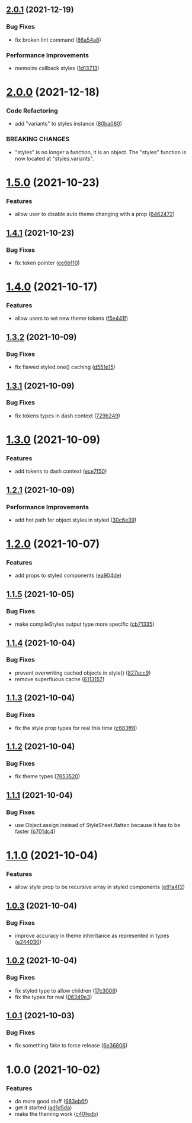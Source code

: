 ## [2.0.1](https://github.com/dash-ui/react-native/compare/v2.0.0...v2.0.1) (2021-12-19)


### Bug Fixes

* fix broken lint command ([86a54a8](https://github.com/dash-ui/react-native/commit/86a54a81af7f241e294569d656662cd112a903ec))


### Performance Improvements

* memoize callback styles ([1d13713](https://github.com/dash-ui/react-native/commit/1d137134c13e8724c213d07d72774e80b04263d7))

# [2.0.0](https://github.com/dash-ui/react-native/compare/v1.5.0...v2.0.0) (2021-12-18)


### Code Refactoring

* add "variants" to styles instance ([80ba080](https://github.com/dash-ui/react-native/commit/80ba080753822f0606789483471fce67c97be988))


### BREAKING CHANGES

* "styles" is no longer a function, it is an object. The "styles" function is now
located at "styles.variants".

# [1.5.0](https://github.com/dash-ui/react-native/compare/v1.4.1...v1.5.0) (2021-10-23)


### Features

* allow user to disable auto theme changing with a prop ([6462472](https://github.com/dash-ui/react-native/commit/64624722f04261d1cbe3946281edff9200c3a8ab))

## [1.4.1](https://github.com/dash-ui/react-native/compare/v1.4.0...v1.4.1) (2021-10-23)


### Bug Fixes

* fix token pointer ([ee6b110](https://github.com/dash-ui/react-native/commit/ee6b11015ddec83ffc392119f5eb1545cbaafdbd))

# [1.4.0](https://github.com/dash-ui/react-native/compare/v1.3.2...v1.4.0) (2021-10-17)


### Features

* allow users to set new theme tokens ([f5e441f](https://github.com/dash-ui/react-native/commit/f5e441f472057a677043d48922c6b006ab7a06c2))

## [1.3.2](https://github.com/dash-ui/react-native/compare/v1.3.1...v1.3.2) (2021-10-09)


### Bug Fixes

* fix flawed styled.one() caching ([d551e15](https://github.com/dash-ui/react-native/commit/d551e154d2a9a86c7122f19826ba6e76ea94002a))

## [1.3.1](https://github.com/dash-ui/react-native/compare/v1.3.0...v1.3.1) (2021-10-09)


### Bug Fixes

* fix tokens types in dash context ([729b249](https://github.com/dash-ui/react-native/commit/729b2499dfc63bc664c7938ac626cb3c1c838d1b))

# [1.3.0](https://github.com/dash-ui/react-native/compare/v1.2.1...v1.3.0) (2021-10-09)


### Features

* add tokens to dash context ([ece7f50](https://github.com/dash-ui/react-native/commit/ece7f50f874830a0d6e58bb7adc250dd56a4f51e))

## [1.2.1](https://github.com/dash-ui/react-native/compare/v1.2.0...v1.2.1) (2021-10-09)


### Performance Improvements

* add hot path for object styles in styled ([30c6e39](https://github.com/dash-ui/react-native/commit/30c6e39515bda449e536d48cbe1280be7587ee50))

# [1.2.0](https://github.com/dash-ui/react-native/compare/v1.1.5...v1.2.0) (2021-10-07)


### Features

* add props to styled components ([ea904de](https://github.com/dash-ui/react-native/commit/ea904dedf9f26d0abd14406d91c97a499be26e25))

## [1.1.5](https://github.com/dash-ui/react-native/compare/v1.1.4...v1.1.5) (2021-10-05)


### Bug Fixes

* make compileStyles output type more specific ([cb71335](https://github.com/dash-ui/react-native/commit/cb7133569fb663e349fddc599b43b36e78de28fa))

## [1.1.4](https://github.com/dash-ui/react-native/compare/v1.1.3...v1.1.4) (2021-10-04)


### Bug Fixes

* prevent overwriting cached objects in style() ([827acc9](https://github.com/dash-ui/react-native/commit/827acc997d77f8728909792a326c038734a08e73))
* remove superfluous cache ([6113157](https://github.com/dash-ui/react-native/commit/61131573cf58d83651e783774da0196ddab99323))

## [1.1.3](https://github.com/dash-ui/react-native/compare/v1.1.2...v1.1.3) (2021-10-04)


### Bug Fixes

* fix the style prop types for real this time ([c683ff8](https://github.com/dash-ui/react-native/commit/c683ff8f7e90b46e2202e16b76a1c7abcf246ece))

## [1.1.2](https://github.com/dash-ui/react-native/compare/v1.1.1...v1.1.2) (2021-10-04)


### Bug Fixes

* fix theme types ([7653520](https://github.com/dash-ui/react-native/commit/76535205475e0be983b3f642dc7747828436d1ec))

## [1.1.1](https://github.com/dash-ui/react-native/compare/v1.1.0...v1.1.1) (2021-10-04)


### Bug Fixes

* use Object.assign instead of StyleSheet.flatten because it has to be faster ([b701dc4](https://github.com/dash-ui/react-native/commit/b701dc434652d926906b2d1ab031903057db1bef))

# [1.1.0](https://github.com/dash-ui/react-native/compare/v1.0.3...v1.1.0) (2021-10-04)


### Features

* allow style prop to be recursive array in styled components ([e81a4f2](https://github.com/dash-ui/react-native/commit/e81a4f2689aad8891bb65582d9151c5006663916))

## [1.0.3](https://github.com/dash-ui/react-native/compare/v1.0.2...v1.0.3) (2021-10-04)


### Bug Fixes

* improve accuracy in theme inheritance as represented in types ([e244030](https://github.com/dash-ui/react-native/commit/e244030b47ae35ec465fdd7af618d389a89b8456))

## [1.0.2](https://github.com/dash-ui/react-native/compare/v1.0.1...v1.0.2) (2021-10-04)


### Bug Fixes

* fix styled type to allow children ([17c3008](https://github.com/dash-ui/react-native/commit/17c30086320f4990fac7350e1e0e2f42dda7752e))
* fix the types for real ([06349e3](https://github.com/dash-ui/react-native/commit/06349e3cd9b7feb90f3539d9046755fe3cfe2a5c))

## [1.0.1](https://github.com/dash-ui/react-native/compare/v1.0.0...v1.0.1) (2021-10-03)


### Bug Fixes

* fix something fake to force release ([6e36806](https://github.com/dash-ui/react-native/commit/6e368068106ab8e328277ea2867382484749d780))

# 1.0.0 (2021-10-02)

### Features

- do more good stuff ([983eb6f](https://github.com/dash-ui/react-native/commit/983eb6fc3a5236dd61b1b4371f1076fdf3602906))
- get it started ([ad1d5da](https://github.com/dash-ui/react-native/commit/ad1d5dad9948b46219a1ef52ac633fdf37afec32))
- make the theming work ([c40fedb](https://github.com/dash-ui/react-native/commit/c40fedbdb96558f4dbbeb369ae2724d7e64e4261))
